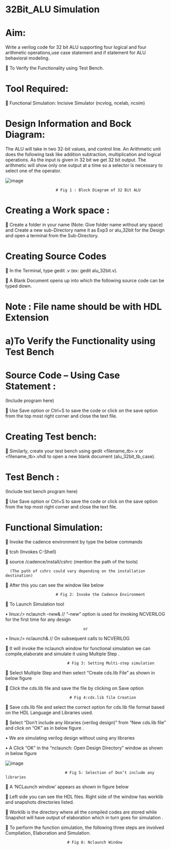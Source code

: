 # 32Bit_ALU Simulation

# Aim: 

Write a verilog code for 32 bit ALU supporting four logical and four arithmetic operations,use case statement and if statement for ALU behavioral modeling.

	To Verify the Functionality using Test Bench.

# Tool Required:

	Functional Simulation: Incisive Simulator (ncvlog, ncelab, ncsim)

# Design Information and Bock Diagram:

The ALU will take in two 32-bit values, and control line. An Arithmetic unit does the following task like addition subtraction, multiplication and logical operations. As the input is given in 32 bit we get 32 bit output. The arithmetic will show only one output at a time so a selector is necessary to select one of the operator.

![image](https://github.com/user-attachments/assets/e574788c-253f-46da-8468-298fe2844f7a)

                          # Fig 1 : Block Diagram of 32 Bit ALU 

# Creating a Work space :

	Create a folder in your name (Note: Give folder name without any space) and Create a new sub-Directory name it as Exp3 or alu_32bit for the Design and open a terminal from the Sub-Directory.

# Creating Source Codes 

	In the Terminal, type gedit <filename>.v (ex: gedit alu_32bit.v). 

	A Blank Document opens up into which the following source code can be typed down. 

# Note : File name should be with HDL Extension

# a)To Verify the Functionality using Test Bench

# Source Code – Using Case Statement :

(Include program here)

	Use Save option or Ctrl+S to save the code or click on the save option from the top most right corner and close the text file.

# Creating Test bench:

	Similarly, create your test bench using gedit <filename_tb>.v or <filename_tb>.vhdl to open a new blank document (alu_32bit_tb_case).

# Test Bench :

(Include test bench program here)

	Use Save option or Ctrl+S to save the code or click on the save option from the top most right corner and close the text file.

# Functional Simulation: 

	Invoke the cadence environment by type the below commands 

	tcsh (Invokes C-Shell) 

	source /cadence/install/cshrc (mention the path of the tools) 

      (The path of cshrc could vary depending on the installation destination)
      
	After this you can see the window like below 




                          # Fig 2: Invoke the Cadence Environment

	To Launch Simulation tool 

•	linux:/> nclaunch -new& // “-new” option is used for invoking NCVERILOG for the first time for any design 

                                      or

•	linux:/> nclaunch& // On subsequent calls to NCVERILOG 


	It will invoke the nclaunch window for functional simulation we can compile,elaborate and simulate it using Multiple Step .


                               # Fig 3: Setting Multi-step simulation

	Select Multiple Step and then select “Create cds.lib File” as shown in below figure 

	Click the cds.lib file and save the file by clicking on Save option 


                                # Fig 4:cds.lib file Creation

	Save cds.lib file and select the correct option for cds.lib file format based on the HDL Language and Libraries used. 

	Select “Don’t include any libraries (verilog design)” from “New cds.lib file” and click on “OK” as in below figure .

•	We are simulating verilog design without using any libraries 

•	A Click “OK” in the “nclaunch: Open Design Directory” window as shown in below figure 

![image](https://github.com/user-attachments/assets/d5202b97-ee5c-4e0e-9eaf-5f3fa733e546)

                              # Fig 5: Selection of Don’t include any libraries

	A ‘NCLaunch window’ appears as shown in figure below

	Left side you can see the HDL files. Right side of the window has worklib and snapshots directories listed. 

	Worklib is the directory where all the compiled codes are stored while Snapshot will have output of elaboration which in turn goes for simulation .

	To perform the function simulation, the following three steps are involved Compilation, Elaboration and Simulation. 

                               # Fig 6: Nclaunch Window








      







